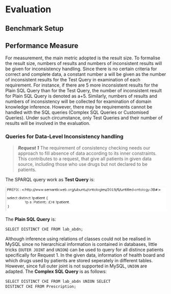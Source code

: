 # Evaluation
## Benchmark Setup

## Performance Measure
For measurement, the main metric adopted is the result size. To formalise the result size, numbers of results and numbers of inconsistent results will be given for inconsistency handling.
Since there is no certain criteria for correct and complete data, a constant number a will be given as the number of inconsistent results for the Test Query in examination of each requirement. For instance, if there are 5 more inconsistent results for the Plain SQL Query than for the Test Query, the number of inconsistent result for Plain SQL Query is denoted as a+5. Similarly, numbers of results and numbers of inconsistency will be collected for examination of domain knowledge inference. However, there may be requirements cannot be handled with the SQL queries (Complex SQL Queries or Customised Queries). Under such circumstance, only Test Queries and their number of results will be involved in the evaluation.
### Queries for Data-Level Inconsistency handling

> **_Request 1_** The requirement of consistency checking needs our approach to fill absence of data according to its inner constraints. This contributes to a request, that give all patients in given data source, including those who use drugs but not declared to be patients.

The SPARQL query work as **Test Query** is:

![the SPARQL query for the Request 1](RE1.png)

The **Plain SQL Query** is:
```
SELECT DISTINCT CHI FROM lab_abdn;
```
Although inference using relations of classes could not be realised in MySQL since no hierarchical information is contained in databases, little tricks (```OUTER JOINT``` and ```UNION```) can be used to query for all distince patients specifically for Request 1. In the given data, information of health board and which drugs used by patients are stored seperately in different tables. However, since full outer joint is not supported in MySQL, ```UNION``` are adapted. The **Complex SQL Query** is as follows:
```
SELECT DISTINCT CHI FROM lab_abdn UNION SELECT
DISTINCT CHI FROM Prescription;
```

